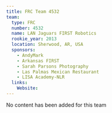 ```yaml
---
title: FRC Team 4532
team:
  type: FRC
  number: 4532
  name: LAN Jaguars FIRST Robotics
  rookie_year: 2013
  location: Sherwood, AR, USA
  sponsors:
    - AndyMark
    - Arkansas FIRST
    - Sarah Parsons Photography
    - Las Palmas Mexican Restaurant
    - LISA Academy-NLR
  links:
    Website: 
---
```

No content has been added for this team